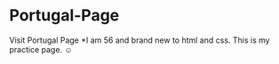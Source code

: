# Portugal-Page
Visit Portugal Page
*I am 56 and brand new to html and css.  This is my practice page.  ☺
